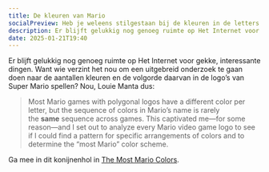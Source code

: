 ```yaml
---
title: De kleuren van Mario
socialPreview: Heb je weleens stilgestaan bij de kleuren in de letters van Super Mario game logo's?
description: Er blijft gelukkig nog genoeg ruimte op Het Internet voor gekke, interessante dingen.
date: 2025-01-21T19:40
---
```


Er blijft gelukkig nog genoeg ruimte op Het Internet voor gekke, interessante dingen. Want wie verzint het nou om een uitgebreid onderzoek te gaan doen naar de aantallen kleuren en de volgorde daarvan in de logo’s van Super Mario spellen? Nou, Louie Manta dus:

> Most Mario games with polygonal logos have a different color per letter, but the sequence of colors in Mario’s name is rarely the **same** sequence across games. This captivated me—for some reason—and I set out to analyze every Mario video game logo to see if I could find a pattern for specific arrangements of colors and to determine the “most Mario” color scheme.

Ga mee in dit konijnenhol in [The Most Mario Colors](https://lmnt.me/blog/the-most-mario-colors.html).